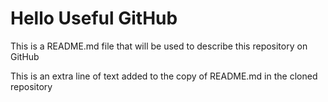 # Hello Useful GitHub

This is a README.md file that will be used to describe this
repository on GitHub

This is an extra line of text added to the copy 
of README.md in the cloned repository
